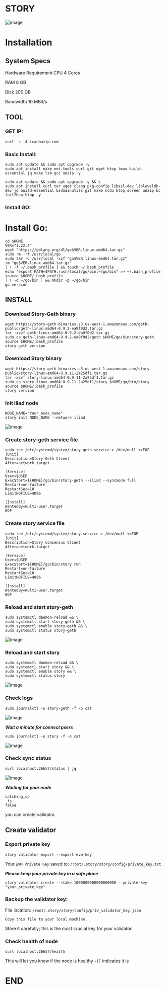 
# STORY

![image](https://github.com/user-attachments/assets/f6614e54-4bcb-4477-b8e8-6d9483185d73)


# Installation

## System Specs

Hardware	Requirement
CPU 4 Cores

RAM 8 GB

Disk 200 GB

Bandwidth 10 MBit/s

## TOOL

### GET IP:

```
curl -s -4 icanhazip.com
```

### Basic Install:
```
sudo apt update && sudo apt upgrade -y
sudo apt install make net-tools curl git wget htop tmux build-essential jq make lz4 gcc unzip -y
```

```
sudo apt update && sudo apt upgrade -y && \
sudo apt install curl tar wget clang pkg-config libssl-dev libleveldb-dev jq build-essential bsdmainutils git make ncdu htop screen unzip bc fail2ban htop -y
```

### Install GO:

# Install Go:
```
cd $HOME
VER="1.22.4"
wget "https://golang.org/dl/go$VER.linux-amd64.tar.gz"
sudo rm -rf /usr/local/go
sudo tar -C /usr/local -xzf "go$VER.linux-amd64.tar.gz"
rm "go$VER.linux-amd64.tar.gz"
[ ! -f ~/.bash_profile ] && touch ~/.bash_profile
echo "export PATH=$PATH:/usr/local/go/bin:~/go/bin" >> ~/.bash_profile
source $HOME/.bash_profile
[ ! -d ~/go/bin ] && mkdir -p ~/go/bin
go version
```


## INSTALL

### Download Story-Geth binary

```
wget https://story-geth-binaries.s3.us-west-1.amazonaws.com/geth-public/geth-linux-amd64-0.9.2-ea9f0d2.tar.gz
tar -xzvf geth-linux-amd64-0.9.2-ea9f0d2.tar.gz
sudo cp geth-linux-amd64-0.9.2-ea9f0d2/geth $HOME/go/bin/story-geth
source $HOME/.bash_profile
story-geth version
```

### Download Story binary
```
wget https://story-geth-binaries.s3.us-west-1.amazonaws.com/story-public/story-linux-amd64-0.9.11-2a25df1.tar.gz
tar -xzvf story-linux-amd64-0.9.11-2a25df1.tar.gz
sudo cp story-linux-amd64-0.9.11-2a25df1/story $HOME/go/bin/story
source $HOME/.bash_profile
story version
```


### Init Iliad node
```
NODE_NAME="Your_node_name"
story init NODE_NAME --network iliad
```

![image](https://github.com/user-attachments/assets/3c481b9e-7926-4b1b-9233-8c2dd5c7f2e1)


### Create story-geth service file
```
sudo tee /etc/systemd/system/story-geth.service > /dev/null <<EOF
[Unit]
Description=Story Geth Client
After=network.target

[Service]
User=$USER
ExecStart=${HOME}/go/bin/story-geth --iliad --syncmode full
Restart=on-failure
RestartSec=10
LimitNOFILE=4096

[Install]
WantedBy=multi-user.target
EOF
```


### Create story service file
```
sudo tee /etc/systemd/system/story.service > /dev/null <<EOF
[Unit]
Description=Story Consensus Client
After=network.target

[Service]
User=$USER
ExecStart=${HOME}/go/bin/story run
Restart=on-failure
RestartSec=10
LimitNOFILE=4096

[Install]
WantedBy=multi-user.target
EOF
```

### Reload and start story-geth
```
sudo systemctl daemon-reload && \
sudo systemctl start story-geth && \
sudo systemctl enable story-geth && \
sudo systemctl status story-geth
```
![image](https://github.com/user-attachments/assets/d7dc9661-bef7-4eb3-8d77-bcdf6202291a)


### Reload and start story
```
sudo systemctl daemon-reload && \
sudo systemctl start story && \
sudo systemctl enable story && \
sudo systemctl status story
```
![image](https://github.com/user-attachments/assets/a02f5e87-1fa7-47fd-92c6-2f869f28568c)


### Check logs
```
sudo journalctl -u story-geth -f -o cat
```
![image](https://github.com/user-attachments/assets/8c8850ab-4584-412b-b7e1-7c469965653e)

_**Wait a minute for connect peers**_


```
sudo journalctl -u story -f -o cat
```
![image](https://github.com/user-attachments/assets/3eb555c6-3a3e-4d8c-89db-c6df1e7e11ea)


### Check sync status
```
curl localhost:26657/status | jq
```

![image](https://github.com/user-attachments/assets/6d4b6ce0-e3eb-482f-a7db-9589cc6abed0)

_**Waiting for your node**_

```
catching_up
 is 
false
```

you can create validator.

## Create validator

### Export private key

```
story validator export --export-evm-key
```


Your `EVM Private Key` saved to: `/root/.story/story/config/private_key.txt`

_**Please keep your private key in a safe place**_

```
story validator create --stake 1000000000000000000 --private-key "your_private_key"
```


### Backup the validator key:

File location: 
`/root/.story/story/config/priv_validator_key.json`

`Copy this file to your local machine.`

Store it carefully; this is the most crucial key for your validator.

### Check health of node
```
curl localhost:26657/health
```

This will let you know if the node is healthy `-{}` indicates it is

# END
